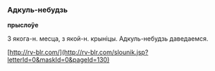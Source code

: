 ### Адкуль-небудзь
**прыслоўе**

З якога-н. месца, з якой-н. крыніцы. Адкуль-небудзь даведаемся.

<a rel="author">[http://rv-blr.com/](http://rv-blr.com/slounik.jsp?letterId=0&maskId=0&pageId=130)</a>

